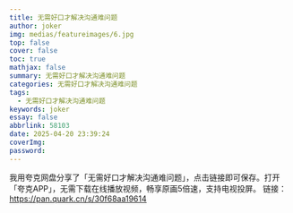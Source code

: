 ```yaml
---
title: 无需好口才解决沟通难问题
author: joker
img: medias/featureimages/6.jpg
top: false
cover: false
toc: true
mathjax: false
summary: 无需好口才解决沟通难问题
categories: 无需好口才解决沟通难问题
tags:
  - 无需好口才解决沟通难问题
keywords: joker
essay: false
abbrlink: 58103
date: 2025-04-20 23:39:24
coverImg:
password:
---
```


我用夸克网盘分享了「无需好口才解决沟通难问题」，点击链接即可保存。打开「夸克APP」，无需下载在线播放视频，畅享原画5倍速，支持电视投屏。
链接：https://pan.quark.cn/s/30f68aa19614
